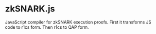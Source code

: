 # zkSNARK.js

JavaScript compiler for zkSNARK execution proofs.
First it transforms JS code to r1cs form. Then r1cs to QAP form.
